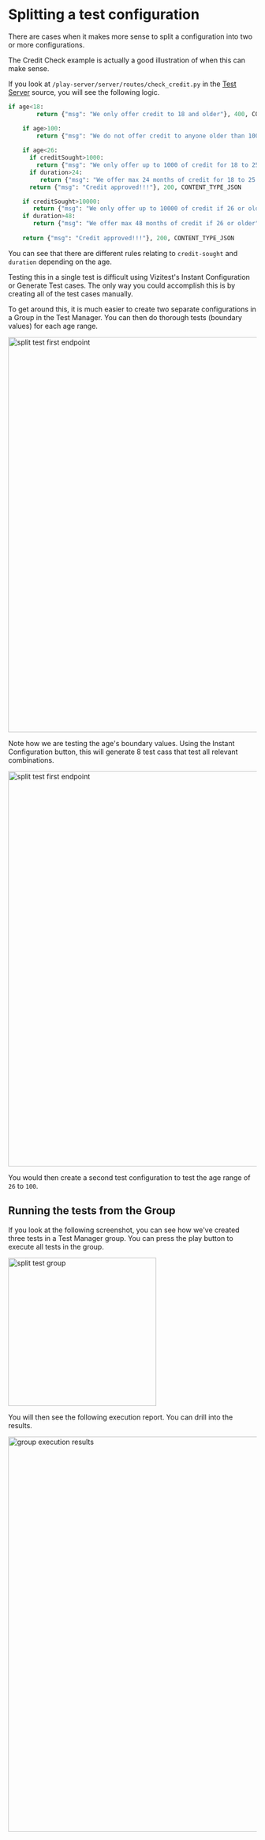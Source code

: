 # Splitting a test configuration

There are cases when it makes more sense to split a configuration into two or more configurations.

The Credit Check example is actually a good illustration of when this can make sense.

If you look at ```/play-server/server/routes/check_credit.py``` in the [Test Server](The-Test-Server.md) source, you will see the following logic.

```Python
if age<18:
        return {"msg": "We only offer credit to 18 and older"}, 400, CONTENT_TYPE_JSON

    if age>100:
        return {"msg": "We do not offer credit to anyone older than 100"}, 400, CONTENT_TYPE_JSON         
       
    if age<26: 
      if creditSought>1000: 
        return {"msg": "We only offer up to 1000 of credit for 18 to 25 year olds"}, 400, CONTENT_TYPE_JSON
      if duration>24:
         return {"msg": "We offer max 24 months of credit for 18 to 25 year olds" }, 400, CONTENT_TYPE_JSON
      return {"msg": "Credit approved!!!"}, 200, CONTENT_TYPE_JSON

    if creditSought>10000:
       return {"msg": "We only offer up to 10000 of credit if 26 or older"}, 400, CONTENT_TYPE_JSON
    if duration>48:
       return {"msg": "We offer max 48 months of credit if 26 or older" }, 400, CONTENT_TYPE_JSON
    
    return {"msg": "Credit approved!!!"}, 200, CONTENT_TYPE_JSON
```

You can see that there are different rules relating to ```credit-sought``` and ```duration``` depending on the age.

Testing this in a single test is difficult using Vizitest's Instant Configuration or Generate Test cases. The only way you could accomplish this is by creating all of the test cases manually.

To get around this, it is much easier to create two separate configurations in a Group in the Test Manager. You can then do thorough tests (boundary values) for each age range.

<img src="cc-split-1.png" alt="split test first endpoint" width="800"/>

Note how we are testing the age's boundary values. Using the Instant Configuration button, this will generate 8 test cass that test all relevant combinations.

<img src="cc-split-tct.png" alt="split test first endpoint" width="800"/>

You would then create a second test configuration to test the age range of ```26``` to ```100```.

## Running the tests from the Group
If you look at the following screenshot, you can see how we've created three tests in a Test Manager group. You can press the play button to execute all tests in the group.

<img src="cc-split-group.png" alt="split test group" width="300"/>

You will then see the following execution report. You can drill into the results.

<img src="cc-group-execution-results.png" alt="group execution results" width="800"/>

